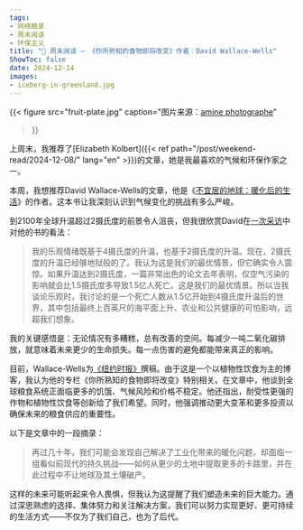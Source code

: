 ```yaml
---
tags:
- 网络摘录
- 周末阅读
- 环保主义
title: "📰 周末阅读 — 《你所熟知的食物即将改变》作者：David Wallace-Wells"
ShowToc: false
date: 2024-12-14
images:
- iceberg-in-greenland.jpg
---
```


{{< 
    figure src="fruit-plate.jpg" 
    caption="图片来源：[amine photographe](https://www.pexels.com/photo/close-up-shot-of-fruit-salad-14469142/)"
>}}

上周末，我推荐了[Elizabeth Kolbert]({{< ref path="/post/weekend-read/2024-12-08/" lang="en" >}})的文章，她是我最喜欢的气候和环保作家之一。

本周，我想推荐David Wallace-Wells的文章，他是《[不宜居的地球：暖化后的生活](https://www.goodreads.com/book/show/41552709-the-uninhabitable-earth)》的作者。这本书让我深刻认识到气候变化的挑战有多么严峻。

到2100年全球升温超过2摄氏度的前景令人沮丧，但我很欣赏David在[一次采访](https://www.npr.org/2023/12/11/1196978511/nprs-book-of-the-day-draft-12-11-2023)中对他的书的看法：

> 我的乐观情绪既基于4摄氏度的升温，也基于2摄氏度的升温。现在，2摄氏度的升温已经够地狱般的了。我认为这是我们的最优情景，但它确实令人震惊。如果升温达到2摄氏度，一篇非常出色的论文去年表明，仅空气污染的影响就会比1.5摄氏度多导致1.5亿人死亡。这是我们的最优情景。所以当我谈论乐观时，我讨论的是一个死亡人数从1.5亿开始到4摄氏度升温后的世界，其中包括最终上百英尺的海平面上升、农业和公共健康的可怕影响，远超我们想象。

我的关键感悟是：无论情况有多糟糕，总有改善的空间。每减少一吨二氧化碳排放，就意味着未来更少的生命损失。每一点伤害的避免都能带来真正的影响。

目前，Wallace-Wells为[《纽约时报》](https://www.nytimes.com/column/david-wallace-wells)撰稿。由于这是一个以植物性饮食为主的博客，我认为他的专栏《你所熟知的食物即将改变》特别相关。在文章中，他谈到全球粮食系统正面临更多的饥饿、气候风险和价格不稳定。他还指出，耐受性更强的作物和植物性饮食等创新给了我们希望。同时，他强调推动更大变革和更多投资以确保未来的粮食供应的重要性。

以下是文章中的一段摘录：

> 再过几十年，我们可能会发现自己解决了工业化带来的暖化问题，却面临一组看似前现代的持久挑战——如何从更少的土地中提取更多的卡路里，并在此过程中不让地球及其土壤破产。

这样的未来可能听起来令人畏惧，但我认为这提醒了我们塑造未来的巨大能力。通过深思熟虑的选择、集体努力和关注解决方案，我们可以努力实现更好、更可持续的生活方式——不仅为了我们自己，也为了后代。
